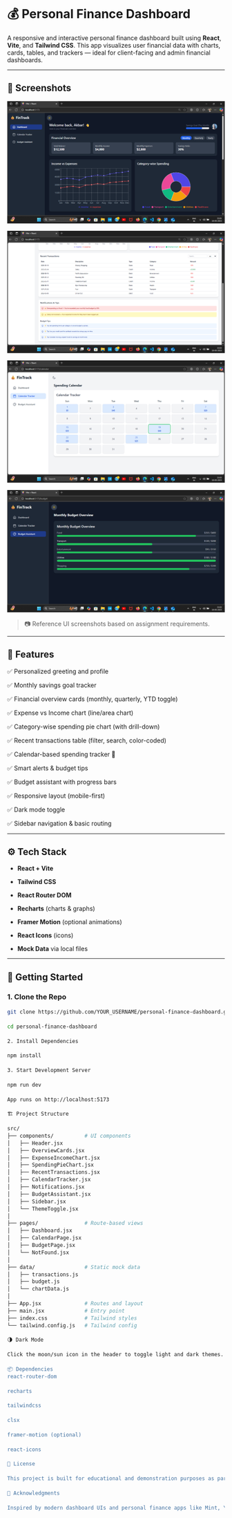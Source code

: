 # 💰 Personal Finance Dashboard

A responsive and interactive personal finance dashboard built using **React**, **Vite**, and **Tailwind CSS**. This app visualizes user financial data with charts, cards, tables, and trackers — ideal for client-facing and admin financial dashboards.

---

## 📸 Screenshots

![Dashboard Screenshot](./screenshots/Dashboard.png)

![Dashboard Screenshot](./screenshots/Transaction-and-Notification.png)

![Dashboard Screenshot](./screenshots/Calender-Tracker.png)

![Dashboard Screenshot](./screenshots/Budget-Assistant.png)

> 📷 Reference UI screenshots based on assignment requirements.

---

## 🧩 Features

✅ Personalized greeting and profile  

✅ Monthly savings goal tracker  

✅ Financial overview cards (monthly, quarterly, YTD toggle) 

✅ Expense vs Income chart (line/area chart) 

✅ Category-wise spending pie chart (with drill-down) 

✅ Recent transactions table (filter, search, color-coded)

✅ Calendar-based spending tracker 📅  

✅ Smart alerts & budget tips  

✅ Budget assistant with progress bars 

✅ Responsive layout (mobile-first)  

✅ Dark mode toggle  

✅ Sidebar navigation & basic routing

---

## ⚙️ Tech Stack

- **React + Vite**

- **Tailwind CSS**

- **React Router DOM**

- **Recharts** (charts & graphs)

- **Framer Motion** (optional animations)

- **React Icons** (icons)

- **Mock Data** via local files

---

## 🚀 Getting Started

### 1. Clone the Repo

```bash
git clone https://github.com/YOUR_USERNAME/personal-finance-dashboard.git

cd personal-finance-dashboard

2. Install Dependencies

npm install

3. Start Development Server

npm run dev

App runs on http://localhost:5173

🏗️ Project Structure

src/
├── components/          # UI components
│   ├── Header.jsx
│   ├── OverviewCards.jsx
│   ├── ExpenseIncomeChart.jsx
│   ├── SpendingPieChart.jsx
│   ├── RecentTransactions.jsx
│   ├── CalendarTracker.jsx
│   ├── Notifications.jsx
│   ├── BudgetAssistant.jsx
│   ├── Sidebar.jsx
│   └── ThemeToggle.jsx
│
├── pages/               # Route-based views
│   ├── Dashboard.jsx
│   ├── CalendarPage.jsx
│   ├── BudgetPage.jsx
│   └── NotFound.jsx
│
├── data/                # Static mock data
│   ├── transactions.js
│   ├── budget.js
│   └── chartData.js
│
├── App.jsx              # Routes and layout
├── main.jsx             # Entry point
├── index.css            # Tailwind styles
└── tailwind.config.js   # Tailwind config

🌗 Dark Mode

Click the moon/sun icon in the header to toggle light and dark themes. Dark mode uses Tailwind's darkMode: 'class' configuration.

📦 Dependencies
react-router-dom

recharts

tailwindcss

clsx

framer-motion (optional)

react-icons

📝 License

This project is built for educational and demonstration purposes as part of a frontend development assessment. You may modify or extend it as needed.

🙌 Acknowledgments

Inspired by modern dashboard UIs and personal finance apps like Mint, YNAB, and Simplifi.